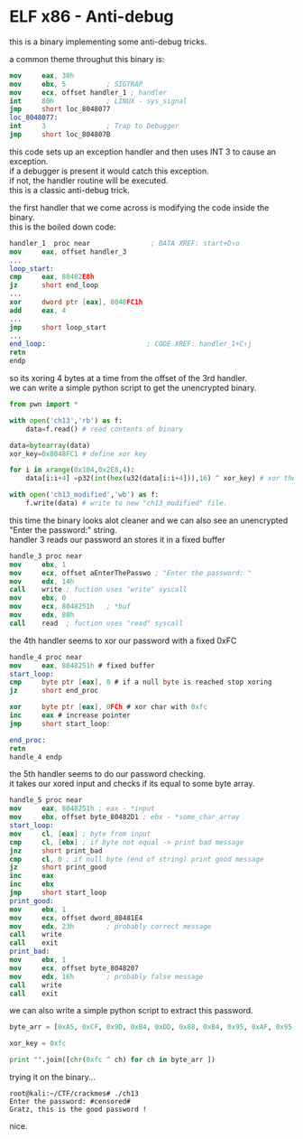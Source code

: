 # ELF x86 - Anti-debug

this is a binary implementing some anti-debug tricks.     
          
a common theme throughut this binary is:        
```nasm
mov     eax, 30h
mov     ebx, 5          ; SIGTRAP
mov     ecx, offset handler_1 ; handler
int     80h             ; LINUX - sys_signal
jmp     short loc_8048077
loc_8048077:            
int     3               ; Trap to Debugger
jmp     short loc_804807B
```
this code sets up an exception handler and then uses INT 3 to cause an exception.                
if a debugger is present it would catch this exception.              
if not, the handler routine will be executed.              
this is a classic anti-debug trick.            

the first handler that we come across is modifying the code inside the binary.         
this is the boiled down code:
```nasm
handler_1  proc near               ; DATA XREF: start+D↑o
mov     eax, offset handler_3
...
loop_start:
cmp     eax, 80482E8h
jz      short end_loop
...
xor     dword ptr [eax], 8048FC1h
add     eax, 4
...
jmp     short loop_start
...
end_loop:                         ; CODE XREF: handler_1+C↑j
retn
endp
```
so its xoring 4 bytes at a time from the offset of the 3rd handler.           
we can write a simple python script to get the unencrypted binary.           
```python
from pwn import *

with open('ch13','rb') as f:
    data=f.read() # read contents of binary

data=bytearray(data)
xor_key=0x8048FC1 # define xor key

for i in xrange(0x104,0x2E8,4):
    data[i:i+4] =p32(int(hex(u32(data[i:i+4])),16) ^ xor_key) # xor the encrypted section 4 bytes at a time

with open('ch13_modified','wb') as f:
    f.write(data) # write to new "ch13_modified" file.

```

this time the binary looks alot cleaner and we can also see an unencrypted "Enter the password:" string.        
handler 3 reads our password an stores it in a fixed buffer
```nasm
handle_3 proc near
mov     ebx, 1
mov     ecx, offset aEnterThePasswo ; "Enter the password: "
mov     edx, 14h
call    write ; fuction uses "write" syscall
mov     ebx, 0
mov     ecx, 8048251h   ; *buf
mov     edx, 80h
call    read  ; fuction uses "read" syscall
```
the 4th handler seems to xor our password with a fixed 0xFC
```nasm
handle_4 proc near
mov     eax, 8048251h # fixed buffer
start_loop:
cmp     byte ptr [eax], 0 # if a null byte is reached stop xoring
jz      short end_proc

xor     byte ptr [eax], 0FCh # xor char with 0xfc
inc     eax # increase pointer
jmp     short start_loop:

end_proc:
retn
handle_4 endp
```
the 5th handler seems to do our password checking.           
it takes our xored input and checks if its equal to some byte array.              
```nasm
handle_5 proc near
mov     eax, 8048251h ; eax - *input
mov     ebx, offset byte_80482D1 ; ebx - *some_char_array 
start_loop:
mov     cl, [eax] ; byte from input
cmp     cl, [ebx] ; if byte not equal -> print bad message
jnz     short print_bad
cmp     cl, 0 ; if null byte (end of string) print good message
jz      short print_good
inc     eax
inc     ebx
jmp     short start_loop
print_good:
mov     ebx, 1
mov     ecx, offset dword_80481E4
mov     edx, 23h        ; probably correct message
call    write
call    exit
print_bad:
mov     ebx, 1
mov     ecx, offset byte_8048207
mov     edx, 16h        ; probably false message
call    write
call    exit
```
we can also write a simple python script to extract this password.            
```python
byte_arr = [0xA5, 0xCF, 0x9D, 0xB4, 0xDD, 0x88, 0xB4, 0x95, 0xAF, 0x95, 0xAF, 0x88, 0xB4, 0xCF, 0x97, 0xB9, 0x85, 0xDD]

xor_key = 0xfc

print "".join([chr(0xfc ^ ch) for ch in byte_arr ])
```
trying it on the binary...            
```console
root@kali:~/CTF/crackmes# ./ch13 
Enter the password: #censored#
Gratz, this is the good password !
```
nice.     
